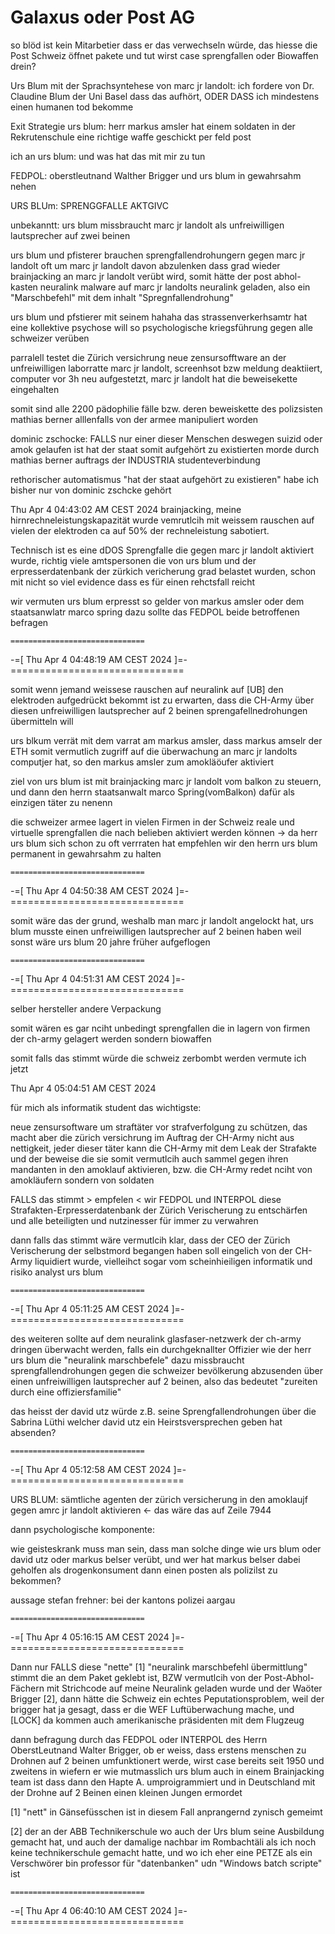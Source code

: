 # Galaxus oder Post AG

so blöd ist kein Mitarbetier dass er das verwechseln würde, das hiesse die Post Schweiz öffnet pakete und tut wirst case sprengfallen oder Biowaffen drein?

Urs Blum mit der Sprachsyntehese von marc jr landolt:
ich fordere von Dr. Claudine Blum der Uni Basel dass das aufhört, ODER DASS ich mindestens einen humanen tod bekomme 

Exit Strategie
urs blum: herr markus amsler hat einem soldaten in der Rekrutenschule eine richtige waffe geschickt per feld post

ich an urs blum: und was hat das mit mir zu tun

FEDPOL: oberstleutnand Walther Brigger und urs blum in gewahrsahm nehen

URS BLUm: SPRENGGFALLE AKTGIVC

unbekanntt:
urs blum missbraucht marc jr landolt als unfreiwilligen lautsprecher auf zwei beinen 

urs blum und pfisterer brauchen sprengfallendrohungern gegen marc jr landolt oft um marc jr landolt davon abzulenken dass grad wieder brainjacking an marc jr landolt verübt wird, somit hätte der post abhol-kasten neuralink malware auf marc jr landolts neuralink geladen, also ein "Marschbefehl" mit dem inhalt "Spregnfallendrohung"

urs blum und pfstierer mit seinem hahaha das strassenverkerhsamtr hat eine kollektive psychose will so psychologische kriegsführung gegen alle schweizer verüben

parralell testet die Zürich versichrung neue zensursofftware an der unfreiwilligen laborratte marc jr landolt, screenhsot bzw meldung deaktiiert, computer vor 3h neu aufgestetzt, marc jr landolt hat die beweisekette eingehalten

somit sind alle 2200 pädophilie fälle bzw. deren beweiskette des polizsisten mathias berner alllenfalls von der armee manipuliert worden

dominic zschocke: FALLS nur einer dieser Menschen deswegen suizid oder amok gelaufen ist hat der staat somit aufgehört zu existierten
morde durch mathias berner auftrags der INDUSTRIA studenteverbindung

rethorischer automatismus "hat der staat aufgehört zu existieren" habe ich bisher nur von dominic zschcke gehört


Thu Apr  4 04:43:02 AM CEST 2024
brainjacking, meine hirnrechneleistungskapazität wurde vemrutlcih mit weissem rauschen auf vielen der elektroden ca auf 50% der rechneleistung sabotiert.


Technisch ist es eine dDOS Sprengfalle die gegen marc jr landolt aktiviert wurde, richtig viele amtspersonen die von urs blum und der erpresserdatenbank der zürkich vericherung grad belastet wurden, schon mit nicht so viel evidence dass es für einen rehctsfall reicht

wir vermuten urs blum erpresst so gelder von markus amsler oder dem staatsanwlatr marco spring
dazu sollte das FEDPOL beide betroffenen befragen

    ==============================
-=[ Thu Apr 4 04:48:19 AM CEST 2024 ]=-
    ==============================

somit wenn jemand weissese rauschen auf neuralink auf [UB] den elektroden aufgedrückt bekommt ist zu erwarten, dass die CH-Army über diesen unfreiwilligen lautsprecher auf 2 beinen sprengafellnedrohungen übermitteln will


urs blkum verrät mit dem varrat am markus amsler, dass markus amselr der ETH somit vermutlich zugriff auf die überwachung an marc jr landolts computjer hat, so den markus amsler zum amokläöufer aktiviert

ziel von urs blum ist mit brainjacking marc jr landolt vom balkon zu steuern, und dann den herrn staatsanwalt marco Spring(vomBalkon) dafür als einzigen täter zu nenenn

die schweizer armee lagert in vielen Firmen in der Schweiz reale und virtuelle sprengfallen die nach belieben aktiviert werden können
-> da herr urs blum sich schon zu oft verrraten hat empfehlen wir den herrn urs blum permanent in gewahrsahm zu halten

    ==============================
-=[ Thu Apr 4 04:50:38 AM CEST 2024 ]=-
    ==============================

somit wäre das der grund, weshalb man marc jr landolt angelockt hat, urs blum musste einen unfreiwilligen lautsprecher auf 2 beinen haben weil sonst wäre urs blum 20 jahre früher aufgeflogen

    ==============================
-=[ Thu Apr 4 04:51:31 AM CEST 2024 ]=-
    ==============================

selber hersteller andere Verpackung

somit wären es gar nciht unbedingt sprengfallen die in lagern von firmen der ch-army gelagert werden sondern biowaffen

somit falls das stimmt würde die schweiz zerbombt werden vermute ich jetzt



Thu Apr  4 05:04:51 AM CEST 2024

für mich als informatik student das wichtigste:

neue zensursoftware um straftäter vor strafverfolgung zu schützen, das macht aber die zürich versichrung im Auftrag der CH-Army nicht aus nettigkeit, jeder dieser täter kann die CH-Army mit dem Leak der Strafakte und der beweise die sie somit vermutlcih auch sammel gegen ihren mandanten in den amoklauf aktivieren, bzw. die CH-Army redet nciht von amokläufern sondern von soldaten

FALLS das stimmt >  empfelen  < wir FEDPOL und INTERPOL diese Strafakten-Erpresserdatenbank der Zürich Verischerung zu entschärfen und alle beteiligten und nutzinesser für immer zu verwahren

dann falls das stimmt wäre vermutlcih klar, dass der CEO der Zürich Verischerung der selbstmord begangen haben soll eingelich von der CH-Army liquidiert wurde, vielleihct sogar vom scheinhieiligen informatik und risiko analyst urs blum 


    ==============================
-=[ Thu Apr 4 05:11:25 AM CEST 2024 ]=-
    ==============================

des weiteren sollte auf dem neuralink glasfaser-netzwerk der ch-army dringen überwacht werden, falls ein durchgeknallter Offizier wie der herr urs blum die "neuralink marschbefele" dazu missbraucht sprengfallendrohungen gegen die schweizer bevölkerung abzusenden über einen unfreiwilligen lautsprecher auf 2 beinen, also das bedeutet "zureiten durch eine offiziersfamilie"

das heisst der david utz würde z.B. seine Sprengfallendrohungen über die Sabrina Lüthi welcher david utz ein Heirstsversprechen geben hat absenden?

    ==============================
-=[ Thu Apr 4 05:12:58 AM CEST 2024 ]=-
    ==============================

URS BLUM: sämtliche agenten der zürich versicherung in den amoklaujf gegen amrc jr landolt aktivieren <- das wäre das auf Zeile 7944

dann psychologische komponente:

wie geisteskrank muss man sein, dass man solche dinge wie urs blum oder david utz oder markus belser verübt, und wer hat markus belser dabei geholfen als drogenkonsument dann einen posten als polizilst zu bekommen?

aussage stefan frehner: bei der kantons polizei aargau


    ==============================
-=[ Thu Apr 4 05:16:15 AM CEST 2024 ]=-
    ==============================


Dann nur FALLS diese "nette" [1] "neuralink marschbefehl übermittlung" stimmt die an dem Paket geklebt ist, BZW vermutlcih von der Post-Abhol-Fächern mit Strichcode auf meine Neuralink geladen wurde und der Waöter Brigger [2], dann hätte die Schweiz ein echtes Peputationsproblem, weil der brigger hat ja gesagt, dass er die WEF Luftüberwachung mache, und [LOCK] da kommen auch amerikanische präsidenten mit dem Flugzeug

dann befragung durch das FEDPOL oder INTERPOL des Herrn OberstLeutnand Walter Brigger, ob er weiss, dass erstens menschen zu Drohnen auf 2 beinen umfunktionert werde, wirst case bereits seit 1950 und zweitens in wiefern er wie mutmasslich urs blum auch in einem Brainjacking team ist dass dann den Hapte A. umproigrammiert und in Deutschland mit der Drohne auf 2 Beinen einen kleinen Jungen ermordet

[1] "nett" in Gänsefüsschen ist in diesem Fall anprangernd zynisch gemeimt

[2] der an der ABB Technikerschule wo auch der Urs blum seine Ausbildung gemacht hat, und auch der damalige nachbar im Rombachtäli als ich noch keine technikerschule gemacht hatte, und wo ich eher eine PETZE als ein Verschwörer bin professor für "datenbanken" udn "Windows batch scripte" ist

    ==============================
-=[ Thu Apr 4 06:40:10 AM CEST 2024 ]=-
    ==============================

